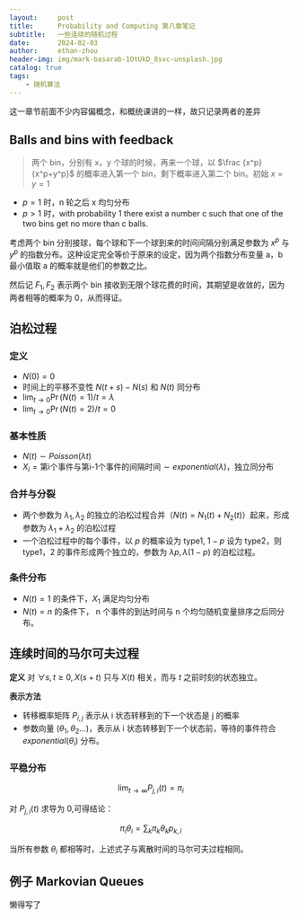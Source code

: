 ```yaml
---
layout:     post
title:      Probability and Computing 第八章笔记
subtitle:   一些连续的随机过程
date:       2024-02-03
author:     ethan-zhou
header-img: img/mark-basarab-1OtUkD_8svc-unsplash.jpg
catalog: true
tags:
    - 随机算法
---
```


这一章节前面不少内容偏概念，和概统课讲的一样，故只记录两者的差异

## Balls and bins with feedback

> 两个 bin，分别有 x，y 个球的时候，再来一个球，以 $\frac {x^p}{x^p+y^p}$ 的概率进入第一个 bin，剩下概率进入第二个 bin。初始 $x=y=1$

- $p=1$ 时，n 轮之后 x 均匀分布
- $p>1$ 时，with  probability 1 there exist a number c such that one of the two bins get no more than c balls.

考虑两个 bin 分别接球，每个球和下一个球到来的时间间隔分别满足参数为 $x^p$ 与 $y^p$ 的指数分布。这种设定完全等价于原来的设定，因为两个指数分布变量 a，b 最小值取 a 的概率就是他们的参数之比。

然后记 $F_1,F_2$ 表示两个 bin 接收到无限个球花费的时间，其期望是收敛的，因为两者相等的概率为 0，从而得证。

## 泊松过程

### 定义
- $N(0)=0$
- 时间上的平移不变性 $N(t+s)-N(s)$ 和 $N(t)$ 同分布
- $\lim _{t\rightarrow 0}\Pr(N(t)=1)/t=\lambda$
- $\lim _{t\rightarrow 0}\Pr(N(t)=2)/t=0$

### 基本性质

- $N(t)\sim Poisson(\lambda t)$
- $X_i=\text{第i个事件与第i-1个事件的间隔时间}\sim exponential(\lambda)$，独立同分布

### 合并与分裂
- 两个参数为 $\lambda_1,\lambda_2$ 的独立的泊松过程合并（$N(t)=N_1(t)+N_2(t)$）起来，形成参数为 $\lambda_1+\lambda_2$ 的泊松过程
- 一个泊松过程中的每个事件，以 $p$ 的概率设为 type1, $1-p$ 设为 type2，则 type1，2 的事件形成两个独立的，参数为 $\lambda p,\lambda (1-p)$ 的泊松过程。

### 条件分布

- $N(t)=1$ 的条件下，$X_1$ 满足均匀分布
- $N(t)=n$ 的条件下， n 个事件的到达时间与 n 个均匀随机变量排序之后同分布。

## 连续时间的马尔可夫过程

**定义** 对 $\forall s,t\ge 0,X(s+t)$ 只与 $X(t)$ 相关，而与 $t$ 之前时刻的状态独立。

**表示方法**
- 转移概率矩阵 $P_{i,j}$ 表示从 i 状态转移到的下一个状态是 j 的概率
- 参数向量 $(\theta_1, \theta_2\ldots)$，表示从 i 状态转移到下一个状态前，等待的事件符合 $exponential(\theta_i)$ 分布。

### 平稳分布

$$\lim_{t\rightarrow \infty} P_{j,i}(t)=\pi_i$$

对 $P_{j,i}(t)$ 求导为 0,可得结论：

$$\pi_i \theta_i=\sum_k \pi_k \theta_kp_{k,i} $$

当所有参数 $\theta_i$ 都相等时，上述式子与离散时间的马尔可夫过程相同。

## 例子 Markovian Queues

懒得写了
